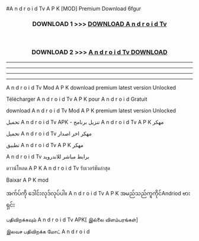 #A n d r o i d Tv  A P K [MOD] Premium Download 6fgur



<div align="center">

<h3>DOWNLOAD 1 >>> <a href="https://teeasianyam.web.app?sq=A n d r o i d Tv ">DOWNLOAD A n d r o i d Tv  </a></h3><br>

<h3>DOWNLOAD 2 >>> <a href="https://teeasianyam.web.app?sq=A n d r o i d Tv  ">A n d r o i d Tv   DOWNLOAD </a></h3>

</div>


----------------------------------------------------------

----------------------------------------------------------

----------------------------------------------------------

----------------------------------------------------------


A n d r o i d Tv   Mod A P K download premium latest version Unlocked

Télécharger A n d r o i d Tv   A P K pour A n d r o i d Gratuit

download A n d r o i d Tv   Mod A P K premium latest version Unlocked

تحميل A n d r o i d Tv   APK - تنزيل برنامج A n d r o i d Tv   A P K مهكر

تحميل A n d r o i d Tv   مهكر اخر اصدار

تطبيق A n d r o i d Tv   A P K مهكر

A n d r o i d Tv   برابط مباشر للاندرويد

ดาวน์โหลด A P K A n d r o i d Tv   รับเวอร์ชันล่าสุด

Baixar A P K mod

အက်ပ်ကို ဒေါင်းလုဒ်လုပ်ပါ။ A n d r o i d Tv   A P K အမည်သည်ကူကိုင်Andriod ဗားရှင်း

பதிவிறக்கவும் A n d r o i d Tv   APK[ இல்லை விளம்பரங்கள்] 
 
இலவச பதிவிறக்க மோட் A n d r o i d




